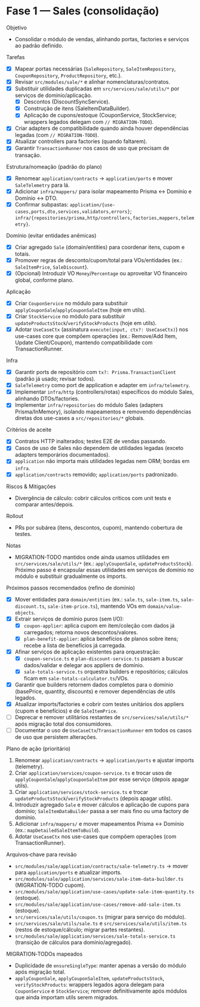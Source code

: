 # Fase 1 — Sales (consolidação)

Objetivo
- Consolidar o módulo de vendas, alinhando portas, factories e serviços ao padrão definido.

Tarefas
- [x] Mapear portas necessárias (`SaleRepository`, `SaleItemRepository`, `CouponRepository`, `ProductRepository`, etc.).
- [x] Revisar `src/modules/sale/*` e alinhar nomenclaturas/contratos.
- [x] Substituir utilidades duplicadas em `src/services/sale/utils/*` por serviços de domínio/aplicação.
  - [x] Descontos (DiscountSyncService).
  - [x] Construção de itens (SaleItemDataBuilder).
  - [x] Aplicação de cupons/estoque (CouponService, StockService; wrappers legados delegam com `// MIGRATION-TODO`).
- [x] Criar adapters de compatibilidade quando ainda houver dependências legadas (com `// MIGRATION-TODO`).
- [x] Atualizar controllers para factories (quando faltarem).
- [x] Garantir `TransactionRunner` nos casos de uso que precisam de transação.

Estrutura/nomeação (padrão do plano)
- [x] Renomear `application/contracts` → `application/ports` e mover `SaleTelemetry` para lá.
- [x] Adicionar `infra/mappers/` para isolar mapeamento Prisma ↔ Domínio e Domínio ↔ DTO.
- [x] Confirmar subpastas: `application/{use-cases,ports,dto,services,validators,errors}`; `infra/{repositories/prisma,http/controllers,factories,mappers,telemetry}`.

Domínio (evitar entidades anêmicas)
- [x] Criar agregado `Sale` (domain/entities) para coordenar itens, cupom e totais.
- [x] Promover regras de desconto/cupom/total para VOs/entidades (ex.: `SaleItemPrice`, `SaleDiscount`).
- [x] (Opcional) Introduzir VO `Money`/`Percentage` ou aproveitar VO financeiro global, conforme plano.

Aplicação
- [x] Criar `CouponService` no módulo para substituir `applyCouponSale`/`applyCouponSaleItem` (hoje em utils).
- [x] Criar `StockService` no módulo para substituir `updateProductsStock`/`verifyStockProducts` (hoje em utils).
- [x] Adotar `UseCaseCtx` (assinatura `execute(input, ctx?: UseCaseCtx)`) nos use-cases core que compõem operações (ex.: Remove/Add Item, Update Client/Coupon), mantendo compatibilidade com TransactionRunner.

Infra
- [x] Garantir ports de repositório com `tx?: Prisma.TransactionClient` (padrão já usado; revisar todos).
- [x] `SaleTelemetry` como port de application e adapter em `infra/telemetry`.
- [x] Implementar `infra/http` (controllers/rotas) específicos do módulo Sales, alinhando DTOs/factories.
- [x] Implementar `infra/repositories` do módulo Sales (adapters Prisma/InMemory), isolando mapeamentos e removendo dependências diretas dos use-cases a `src/repositories/*` globais.

Critérios de aceite
- [x] Contratos HTTP inalterados; testes E2E de vendas passando.
- [x] Casos de uso de Sales não dependem de utilidades legadas (exceto adapters temporários documentados).
- [x] `application` não importa mais utilidades legadas nem ORM; bordas em `infra`.
- [x] `application/contracts` removido; `application/ports` padronizado.

Riscos & Mitigações
- Divergência de cálculo: cobrir cálculos críticos com unit tests e comparar antes/depois.

Rollout
- PRs por subárea (itens, descontos, cupom), mantendo cobertura de testes.

Notas
- MIGRATION-TODO mantidos onde ainda usamos utilidades em `src/services/sale/utils/*` (ex.: `applyCouponSale`, `updateProductsStock`). Próximo passo é encapsular essas utilidades em serviços de domínio no módulo e substituir gradualmente os imports.

Próximos passos recomendados (refino de domínio)
- [x] Mover entidades para `domain/entities` (ex.: `sale.ts`, `sale-item.ts`, `sale-discount.ts`, `sale-item-price.ts`), mantendo VOs em `domain/value-objects`.
- [x] Extrair serviços de domínio puros (sem I/O):
  - [x] `coupon-applier`: aplica cupom em item/coleção com dados já carregados; retorna novos descontos/valores.
  - [x] `plan-benefit-applier`: aplica benefícios de planos sobre itens; recebe a lista de benefícios já carregada.
- [x] Afinar serviços de aplicação existentes para orquestração:
  - [x] `coupon-service.ts` e `plan-discount-service.ts` passam a buscar dados/validar e delegar aos appliers de domínio.
  - [x] `sale-totals-service.ts` orquestra builders e repositórios; cálculos ficam em `sale-totals-calculator.ts`/VOs.
- [x] Garantir que builders retornem dados completos para o domínio (basePrice, quantity, discounts) e remover dependências de utils legados.
- [x] Atualizar imports/factories e cobrir com testes unitários dos appliers (cupom e benefícios) e de `SaleItemPrice`.
- [ ] Deprecar e remover utilitários restantes de `src/services/sale/utils/*` após migração total dos consumidores.
- [ ] Documentar o uso de `UseCaseCtx`/`TransactionRunner` em todos os casos de uso que persistem alterações.

Plano de ação (prioritário)
1) Renomear `application/contracts` → `application/ports` e ajustar imports (telemetry).
2) Criar `application/services/coupon-service.ts` e trocar usos de `applyCouponSale`/`applyCouponSaleItem` por esse serviço (depois apagar utils).
3) Criar `application/services/stock-service.ts` e trocar `updateProductsStock`/`verifyStockProducts` (depois apagar utils).
4) Introduzir agregado `Sale` e mover cálculos e aplicação de cupons para domínio; `SaleItemDataBuilder` passa a ser mais fino ou uma factory de domínio.
5) Adicionar `infra/mappers/` e mover mapeamentos Prisma ↔ Domínio (ex.: `mapDetailedSaleItemToBuild`).
6) Adotar `UseCaseCtx` nos use-cases que compõem operações (com TransactionRunner).

Arquivos‑chave para revisão
- `src/modules/sale/application/contracts/sale-telemetry.ts` → mover para `application/ports` e atualizar imports.
- `src/modules/sale/application/services/sale-item-data-builder.ts` (MIGRATION-TODO cupom).
- `src/modules/sale/application/use-cases/update-sale-item-quantity.ts` (estoque).
- `src/modules/sale/application/use-cases/remove-add-sale-item.ts` (estoque).
- `src/services/sale/utils/coupon.ts` (migrar para serviço do módulo).
- `src/services/sale/utils/sale.ts` e `src/services/sale/utils/item.ts` (restos de estoque/cálculo; migrar partes restantes).
- `src/modules/sale/application/services/sale-totals-service.ts` (transição de cálculos para domínio/agregado).

MIGRATION‑TODOs mapeados
- Duplicidade de `ensureSingleType`: manter apenas a versão do módulo após migração total.
- `applyCouponSale`, `applyCouponSaleItem`, `updateProductsStock`, `verifyStockProducts`: wrappers legados agora delegam para `CouponService` e `StockService`; remover definitivamente após módulos que ainda importam utils serem migrados.

